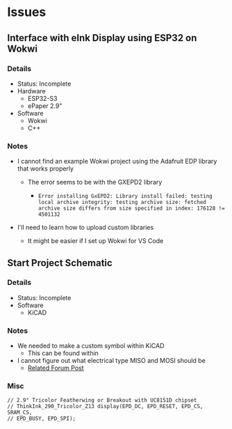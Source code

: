 # Issues

## Interface with eInk Display using ESP32 on Wokwi

### Details

- Status: Incomplete
- Hardware
  - ESP32-S3
  - ePaper 2.9"
- Software
  - Wokwi
  - C++

### Notes

- I cannot find an example Wokwi project using the Adafruit EDP library that works properly

  - The error seems to be with the GXEPD2 library

    - ```
      Error installing GxEPD2: Library install failed: testing local archive integrity: testing archive size: fetched archive size differs from size specified in index: 176128 != 4501132
      ```

- I'll need to learn how to upload custom libraries
  - It might be easier if I set up Wokwi for VS Code



## Start Project Schematic

### Details 

- Status: Incomplete
- Software
  - KiCAD

### Notes

- We needed to make a custom symbol within KiCAD
  - This can be found within
- I cannot figure out what electrical type MISO and MOSI should be
  - [Related Forum Post](https://forum.kicad.info/t/electrical-type-for-spi-device-miso-pins/9444)

### Misc

```
// 2.9" Tricolor Featherwing or Breakout with UC8151D chipset
// ThinkInk_290_Tricolor_Z13 display(EPD_DC, EPD_RESET, EPD_CS, SRAM_CS,
// EPD_BUSY, EPD_SPI);
```




